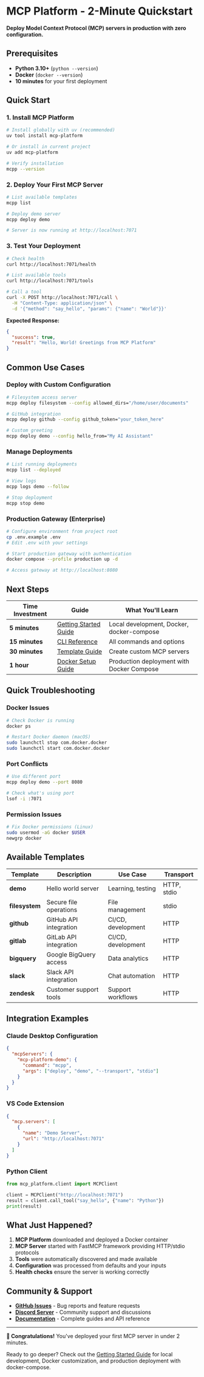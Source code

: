 # MCP Platform - 2-Minute Quickstart

**Deploy Model Context Protocol (MCP) servers in production with zero configuration.**

## Prerequisites

- **Python 3.10+** (`python --version`)
- **Docker** (`docker --version`)
- **10 minutes** for your first deployment

## Quick Start

### 1. Install MCP Platform

```bash
# Install globally with uv (recommended)
uv tool install mcp-platform

# Or install in current project
uv add mcp-platform

# Verify installation
mcpp --version
```

### 2. Deploy Your First MCP Server

```bash
# List available templates
mcpp list

# Deploy demo server
mcpp deploy demo

# Server is now running at http://localhost:7071
```

### 3. Test Your Deployment

```bash
# Check health
curl http://localhost:7071/health

# List available tools
curl http://localhost:7071/tools

# Call a tool
curl -X POST http://localhost:7071/call \
  -H "Content-Type: application/json" \
  -d '{"method": "say_hello", "params": {"name": "World"}}'
```

**Expected Response:**
```json
{
  "success": true,
  "result": "Hello, World! Greetings from MCP Platform"
}
```

## Common Use Cases

### Deploy with Custom Configuration

```bash
# Filesystem access server
mcpp deploy filesystem --config allowed_dirs="/home/user/documents"

# GitHub integration 
mcpp deploy github --config github_token="your_token_here"

# Custom greeting
mcpp deploy demo --config hello_from="My AI Assistant"
```

### Manage Deployments

```bash
# List running deployments
mcpp list --deployed

# View logs
mcpp logs demo --follow

# Stop deployment
mcpp stop demo
```

### Production Gateway (Enterprise)

```bash
# Configure environment from project root
cp .env.example .env
# Edit .env with your settings

# Start production gateway with authentication
docker compose --profile production up -d

# Access gateway at http://localhost:8080
```

## Next Steps

| Time Investment | Guide | What You'll Learn |
|-----------------|-------|-------------------|
| **5 minutes** | [Getting Started Guide](GETTING_STARTED.md) | Local development, Docker, docker-compose |
| **15 minutes** | [CLI Reference](docs/user-guide/cli-reference.md) | All commands and options |
| **30 minutes** | [Template Guide](docs/templates/creating.md) | Create custom MCP servers |
| **1 hour** | [Docker Setup Guide](docker/README.md) | Production deployment with Docker Compose |

## Quick Troubleshooting

### Docker Issues
```bash
# Check Docker is running
docker ps

# Restart Docker daemon (macOS)
sudo launchctl stop com.docker.docker
sudo launchctl start com.docker.docker
```

### Port Conflicts
```bash
# Use different port
mcpp deploy demo --port 8080

# Check what's using port
lsof -i :7071
```

### Permission Issues
```bash
# Fix Docker permissions (Linux)
sudo usermod -aG docker $USER
newgrp docker
```

## Available Templates

| Template | Description | Use Case | Transport |
|----------|-------------|----------|-----------|
| **demo** | Hello world server | Learning, testing | HTTP, stdio |
| **filesystem** | Secure file operations | File management | stdio |
| **github** | GitHub API integration | CI/CD, development | HTTP |
| **gitlab** | GitLab API integration | CI/CD, development | HTTP |
| **bigquery** | Google BigQuery access | Data analytics | HTTP |
| **slack** | Slack API integration | Chat automation | HTTP |
| **zendesk** | Customer support tools | Support workflows | HTTP |

## Integration Examples

### Claude Desktop Configuration
```json
{
  "mcpServers": {
    "mcp-platform-demo": {
      "command": "mcpp",
      "args": ["deploy", "demo", "--transport", "stdio"]
    }
  }
}
```

### VS Code Extension
```json
{
  "mcp.servers": [
    {
      "name": "Demo Server",
      "url": "http://localhost:7071"
    }
  ]
}
```

### Python Client
```python
from mcp_platform.client import MCPClient

client = MCPClient("http://localhost:7071")
result = client.call_tool("say_hello", {"name": "Python"})
print(result)
```

## What Just Happened?

1. **MCP Platform** downloaded and deployed a Docker container
2. **MCP Server** started with FastMCP framework providing HTTP/stdio protocols
3. **Tools** were automatically discovered and made available
4. **Configuration** was processed from defaults and your inputs
5. **Health checks** ensure the server is working correctly

## Community & Support

- **[GitHub Issues](https://github.com/jrmatherly/MCP-Platform/issues)** - Bug reports and feature requests
- **[Discord Server](https://discord.gg/55Cfxe9gnr)** - Community support and discussions
- **[Documentation](https://data-everything.github.io/MCP-Platform/)** - Complete guides and API reference

---

**🎉 Congratulations!** You've deployed your first MCP server in under 2 minutes. 

Ready to go deeper? Check out the [Getting Started Guide](GETTING_STARTED.md) for local development, Docker customization, and production deployment with docker-compose.